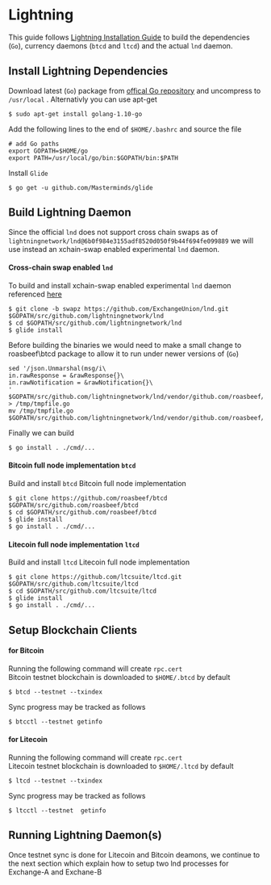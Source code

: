 # Lightning
This guide follows [Lightning Installation Guide](https://github.com/lightningnetwork/lnd/blob/master/docs/INSTALL.md) to build the dependencies (`Go`), currency daemons (`btcd` and `ltcd`) and the actual `lnd` daemon.  

## Install Lightning Dependencies
Download latest (`Go`) package from [offical Go repository](https://golang.org/dl/) and uncompress to `/usr/local` .
Alternativly you can use apt-get
```shell
$ sudo apt-get install golang-1.10-go
```

Add the following lines to the end of `$HOME/.bashrc` and source the file 
```shell
# add Go paths
export GOPATH=$HOME/go
export PATH=/usr/local/go/bin:$GOPATH/bin:$PATH
```

Install `Glide`
```shell
$ go get -u github.com/Masterminds/glide
```

## Build Lightning Daemon

Since the official `lnd` does not support cross chain swaps as of `lightningnetwork/lnd@6b0f984e3155adf8520d050f9b44f694fe099889` we will use instead an xchain-swap enabled experimental `lnd` daemon. 

#### Cross-chain swap enabled `lnd`
To build and install xchain-swap enabled experimental `lnd` daemon referenced [here](https://blog.lightning.engineering/announcement/2017/11/16/ln-swap.html)
```shell
$ git clone -b swapz https://github.com/ExchangeUnion/lnd.git $GOPATH/src/github.com/lightningnetwork/lnd
$ cd $GOPATH/src/github.com/lightningnetwork/lnd
$ glide install
```
Before building the binaries we would need to make a small change to roasbeef\btcd package to allow it to run under newer versions of (`Go`)
```shell
sed '/json.Unmarshal(msg/i\
in.rawResponse = &rawResponse{}\
in.rawNotification = &rawNotification{}\
' $GOPATH/src/github.com/lightningnetwork/lnd/vendor/github.com/roasbeef/btcd/rpcclient/infrastructure.go > /tmp/tmpfile.go
mv /tmp/tmpfile.go $GOPATH/src/github.com/lightningnetwork/lnd/vendor/github.com/roasbeef/btcd/rpcclient/infrastructure.go
```
Finally we can build
```shell
$ go install . ./cmd/...
```

#### Bitcoin full node implementation `btcd`
Build and install `btcd` Bitcoin full node implementation
```shell
$ git clone https://github.com/roasbeef/btcd $GOPATH/src/github.com/roasbeef/btcd
$ cd $GOPATH/src/github.com/roasbeef/btcd
$ glide install
$ go install . ./cmd/...
```

#### Litecoin full node implementation `ltcd`
Build and install `ltcd` Litecoin full node implementation
```shell
$ git clone https://github.com/ltcsuite/ltcd.git $GOPATH/src/github.com/ltcsuite/ltcd
$ cd $GOPATH/src/github.com/ltcsuite/ltcd
$ glide install
$ go install . ./cmd/...
```

## Setup Blockchain Clients

#### for Bitcoin
Running the following command will create `rpc.cert`  
Bitcoin testnet blockchain is downloaded to `$HOME/.btcd` by default
```shell
$ btcd --testnet --txindex 
```

Sync progress may be tracked as follows
```shell
$ btcctl --testnet getinfo
```

#### for Litecoin
Running the following command will create `rpc.cert`  
Litecoin testnet blockchain is downloaded to `$HOME/.ltcd` by default
```shell
$ ltcd --testnet --txindex 
```

Sync progress may be tracked as follows
```shell
$ ltcctl --testnet  getinfo
```

## Running Lightning Daemon(s)
Once testnet sync is done for Litecoin and Bitcoin deamons, we continue to the next section which explain how to setup two lnd processes for Exchange-A and Exchane-B

